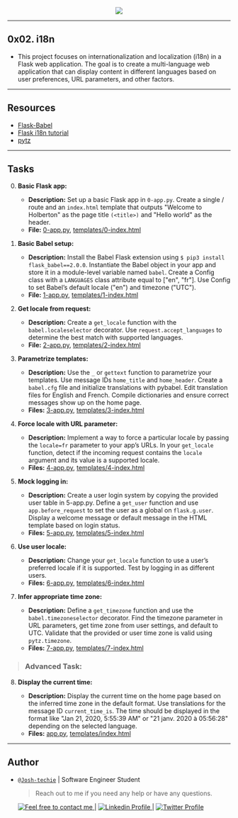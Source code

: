 <p align="center">
<img src ="https://i.redd.it/8phjnjk6rjd41.png">
</p>

---

<h2> 0x02. i18n </h2>

- This project focuses on internationalization and localization (i18n) in a Flask web application. The goal is to create a multi-language web application that can display content in different languages based on user preferences, URL parameters, and other factors.

---

<h2> Resources </h2>

- [Flask-Babel](https://pythonhosted.org/Flask-Babel/)
- [Flask i18n tutorial](https://blog.miguelgrinberg.com/post/the-flask-mega-tutorial-part-xi-i18n-and-l10n)
- [pytz](https://pythonhosted.org/pytz/)

---

<h2> Tasks </h2>

0. **Basic Flask app:**

   - **Description:** Set up a basic Flask app in `0-app.py`. Create a single / route and an `index.html` template that outputs "Welcome to Holberton" as the page title `(<title>)` and "Hello world" as the header.
   - **File:** [0-app.py](./0-app.py), [templates/0-index.html](./templates/0-index.html)

1. **Basic Babel setup:**

   - **Description:** Install the Babel Flask extension using `$ pip3 install flask_babel==2.0.0`. Instantiate the Babel object in your app and store it in a module-level variable named `babel`. Create a Config class with a `LANGUAGES` class attribute equal to ["en", "fr"]. Use Config to set Babel’s default locale ("en") and timezone ("UTC").
   - **File:** [1-app.py](./1-app.py), [templates/1-index.html](./templates/1-index.html)

2. **Get locale from request:**

   - **Description:** Create a `get_locale` function with the `babel.localeselector` decorator. Use `request.accept_languages` to determine the best match with supported languages.
   - **File:** [2-app.py](./2-app.py), [templates/2-index.html](./templates/2-index.html)

3. **Parametrize templates:**

   - **Description:** Use the `_` or `gettext` function to parametrize your templates. Use message IDs `home_title` and `home_header`. Create a `babel.cfg` file and initialize translations with pybabel. Edit translation files for English and French. Compile dictionaries and ensure correct messages show up on the home page.
   - **Files:** [3-app.py](./3-app.py), [templates/3-index.html](./templates/3-index.html)

4. **Force locale with URL parameter:**

   - **Description:** Implement a way to force a particular locale by passing the `locale=fr` parameter to your app’s URLs. In your `get_locale` function, detect if the incoming request contains the `locale` argument and its value is a supported locale.
   - **Files:** [4-app.py](./4-app.py), [templates/4-index.html](./templates/4-index.html)

5. **Mock logging in:**

   - **Description:** Create a user login system by copying the provided user table in 5-app.py. Define a `get_user` function and use `app.before_request` to set the user as a global on `flask.g.user`. Display a welcome message or default message in the HTML template based on login status.
   - **Files:** [5-app.py](./5-app.py), [templates/5-index.html](./templates/5-index.html)

6. **Use user locale:**

   - **Description:** Change your `get_locale` function to use a user’s preferred locale if it is supported. Test by logging in as different users.
   - **Files:** [6-app.py](./6-app.py), [templates/6-index.html](./templates/6-index.html)

7. **Infer appropriate time zone:**

   - **Description:** Define a `get_timezone` function and use the `babel.timezoneselector` decorator. Find the timezone parameter in URL parameters, get time zone from user settings, and default to UTC. Validate that the provided or user time zone is valid using `pytz.timezone`.
   - **Files:** [7-app.py](./7-app.py), [templates/7-index.html](./templates/7-index.html)

> ### Advanced Task:

8. **Display the current time:**

   - **Description:** Display the current time on the home page based on the inferred time zone in the default format. Use translations for the message ID `current_time_is`. The time should be displayed in the format like "Jan 21, 2020, 5:55:39 AM" or "21 janv. 2020 à 05:56:28" depending on the selected language.
   - **Files:** [app.py](./app.py), [templates/index.html](./templates/index.html)
---

<h2> Author </h2>

- [`@Josh-techie`]() | Software Engineer Student

  > Reach out to me if you need any help or have any questions.

  <a href="mailto:youssef.abouyahia@e-polytechnique.ma">
  	<img alt="Feel free to contact me" src="https://img.shields.io/badge/-Ask_me_anything-blue?style=flat&logo=Gmail&logoColor=white&link=mailto:youssef.abouyahia@e-polytechnique.ma&color=3d85c6" />
  </a>
  <span> | </span>
    <a href="https://www.linkedin.com/in/youssef-abouyahia/">
        <img alt="Linkedin Profile" src="https://img.shields.io/badge/-Linkedin-0072b1?style=flat&logo=Linkedin&logoColor=white&link=https://www.linkedin.com/in/youssef-abouyahia/" />
    </a>
    <span> | </span>
    <a href="https://twitter.com/JoesephAb">
        <img alt="Twitter Profile" src="https://img.shields.io/badge/-Twitter-0072b1?style=flat&logo=Twitter&logoColor=white&link=https://twitter.com/JoesephAb&color=1DA1F2" />
    </a>
